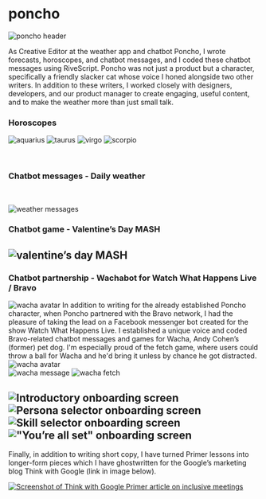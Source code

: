 # poncho
![poncho header](images/poncho_header.png)
<br />

As Creative Editor at the weather app and chatbot Poncho, I wrote forecasts, horoscopes, and chatbot messages, and I coded these chatbot messages using RiveScript. Poncho was not just a product but a character, specifically a friendly slacker cat whose voice I honed alongside two other writers. In addition to these writers, I worked closely with designers, developers, and our product manager to create engaging, useful content, and to make the weather more than just small talk. 

### Horoscopes

![aquarius](images/ponch1.png)
![taurus](images/ponch4.png)
![virgo](images/ponch8.png)
![scorpio](images/ponch10.png)

<br />

### Chatbot messages - Daily weather
<br />

![weather messages](images/ponch13.png)

### Chatbot game - Valentine’s Day MASH
![valentine’s day MASH](images/ponch14.png)
<br />
---

### Chatbot partnership - Wachabot for Watch What Happens Live / Bravo
![wacha avatar](images/wacha.jpeg)
In addition to writing for the already established Poncho character, when Poncho partnered with the Bravo network, I had the pleasure of taking the lead on a Facebook messenger bot created for the show Watch What Happens Live. I established a unique voice and coded Bravo-related chatbot messages and games for Wacha, Andy Cohen’s (former) pet dog. I'm especially proud of the fetch game, where users could throw a ball for Wacha and he'd bring it unless by chance he got distracted.
<br />
![wacha avatar](images/wacha.jpeg)
<br />
![wacha message](images/ponch_15.png)
![wacha fetch](images/ponch_16.png)



![Introductory onboarding screen](images/onboard1.jpg)
![Persona selector onboarding screen](images/onboard2.jpg)
![Skill selector onboarding screen](images/onboard3.jpg)
!["You’re all set" onboarding screen](images/onboard4.jpg)
<br />
---
Finally, in addition to writing short copy, I have turned Primer lessons into longer-form pieces which I have ghostwritten for the Google’s marketing blog Think with Google (link in image below).
<br/>

[![Screenshot of Think with Google Primer article on inclusive meetings](images/primer_meetings.png)](https://www.thinkwithgoogle.com/future-of-marketing/management-and-culture/diversity-and-inclusion/run-inclusive-meetings/)
